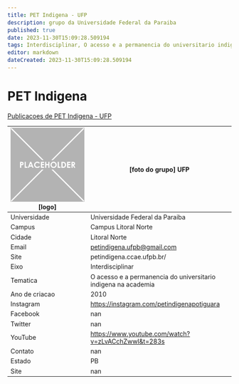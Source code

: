 ```yaml
---
title: PET Indigena - UFP
description: grupo da Universidade Federal da Paraiba
published: true
date: 2023-11-30T15:09:28.509194
tags: Interdisciplinar, O acesso e a permanencia do universitario indigena na academia
editor: markdown
dateCreated: 2023-11-30T15:09:28.509194
---
```


# PET Indigena

[Publicacoes de PET Indigena - UFP](/atividade/143PETIndigenaUFP/feed.md)

| ![placeholder.png](/placeholder.png) [logo] | [foto do grupo] UFP         |
| ------------------------------------------- | ------------------------------------------------- |
| Universidade                                | Universidade Federal da Paraiba      |
| Campus                                      | Campus Litoral Norte            |
| Cidade                                      | Litoral Norte             |
| Email                                       | petindigena.ufpb@gmail.com             |
| Site                                        | petindigena.ccae.ufpb.br/              |
| Eixo                                        | Interdisciplinar              |
| Tematica                                    | O acesso e a permanencia do universitario indigena na academia          |
| Ano de criacao                              | 2010        |
| Instagram                                   | https://instagram.com/petindigenapotiguara         |
| Facebook                                    | nan          |
| Twitter                                     | nan           |
| YouTube                                     | https://www.youtube.com/watch?v=zLvACchZwwI&t=283s           |
| Contato                                     | nan         |
| Estado                                      |  PB            |
| Site                                        | nan |
